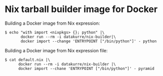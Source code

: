 Nix tarball builder image for Docker
====================================

Building a Docker image from Nix expression:

    $ echo "with import <nixpkgs> {}; python" |\
           docker run --rm -i datakurre/nix-builder|\
           docker import --change 'ENTRYPOINT ["/bin/python"]' - python

Building a Docker image from Nix expression file:

    $ cat default.nix |\
          docker run --rm -i datakurre/nix-builder |\
          docker import --chane 'ENTRYPOINT ["/bin/python"]' - pyramid
